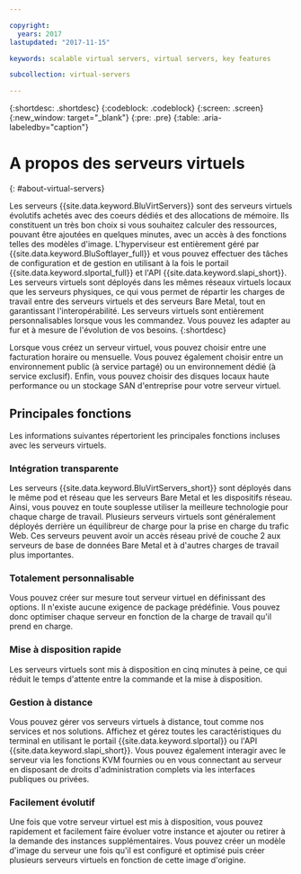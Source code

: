```yaml
---

copyright:
  years: 2017
lastupdated: "2017-11-15"

keywords: scalable virtual servers, virtual servers, key features

subcollection: virtual-servers

---
```


{:shortdesc: .shortdesc}
{:codeblock: .codeblock}
{:screen: .screen}
{:new_window: target="_blank"}
{:pre: .pre}
{:table: .aria-labeledby="caption"}

# A propos des serveurs virtuels
{: #about-virtual-servers}

Les serveurs {{site.data.keyword.BluVirtServers}} sont des serveurs virtuels évolutifs achetés avec des coeurs dédiés et des allocations de mémoire. Ils constituent un très bon choix si vous souhaitez calculer des ressources, pouvant être ajoutées en quelques minutes, avec un accès à des fonctions telles des modèles d'image. L'hyperviseur
est entièrement géré par {{site.data.keyword.BluSoftlayer_full}} et vous pouvez effectuer des tâches de configuration et de gestion en utilisant à la fois le portail {{site.data.keyword.slportal_full}} et l'API {{site.data.keyword.slapi_short}}. Les serveurs virtuels sont déployés dans les mêmes réseaux virtuels locaux que les serveurs physiques, ce qui vous permet de répartir les charges de travail entre des serveurs virtuels et des serveurs Bare Metal, tout en garantissant l'interopérabilité. Les serveurs virtuels sont entièrement personnalisables lorsque vous les commandez. Vous pouvez les adapter au fur et à mesure de l'évolution de vos besoins.
{:shortdesc}

Lorsque vous créez un serveur virtuel, vous pouvez choisir entre une facturation horaire ou mensuelle. Vous pouvez également choisir entre un environnement public (à service partagé) ou un environnement dédié (à service exclusif). Enfin, vous pouvez choisir des disques locaux haute performance ou un stockage SAN d'entreprise pour votre serveur virtuel.

## Principales fonctions

Les informations suivantes répertorient les principales fonctions incluses avec les serveurs virtuels.
### Intégration transparente

Les serveurs {{site.data.keyword.BluVirtServers_short}} sont déployés dans le même pod et réseau que les serveurs Bare Metal et les dispositifs réseau. Ainsi, vous pouvez en toute souplesse utiliser la meilleure technologie pour chaque charge de travail. Plusieurs serveurs virtuels sont généralement déployés derrière un équilibreur de charge pour la prise en charge du trafic Web. Ces serveurs peuvent avoir un accès réseau privé de couche 2 aux serveurs de base de données Bare Metal et à d'autres charges de travail plus importantes.
### Totalement personnalisable

Vous pouvez créer sur mesure tout serveur virtuel en définissant des options. Il n'existe aucune exigence de package prédéfinie. Vous pouvez donc optimiser chaque serveur en fonction de la charge de travail qu'il prend en charge.

### Mise à disposition rapide

Les serveurs virtuels sont mis à disposition en cinq minutes à peine, ce qui réduit le temps d'attente entre la commande et la mise à disposition.
### Gestion à distance

Vous pouvez gérer vos serveurs virtuels à distance, tout comme nos services et nos solutions. Affichez et gérez toutes les caractéristiques du terminal en utilisant le portail {{site.data.keyword.slportal}} ou l'API {{site.data.keyword.slapi_short}}. Vous pouvez également interagir avec le serveur via les fonctions KVM fournies ou en vous connectant au serveur en disposant de droits d'administration complets via les interfaces publiques ou privées.
### Facilement évolutif

Une fois que votre serveur virtuel est mis à disposition, vous pouvez rapidement et facilement faire évoluer votre instance et ajouter ou retirer à la demande des instances supplémentaires. Vous pouvez créer un modèle d'image du serveur une fois qu'il est configuré et optimisé puis créer plusieurs serveurs virtuels en fonction de cette image d'origine.
